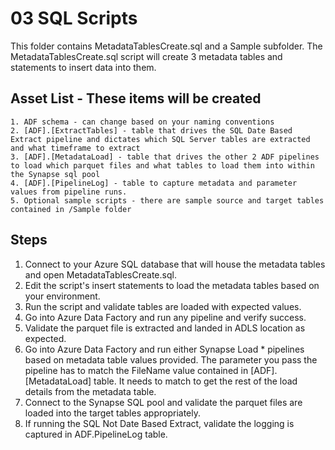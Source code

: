
# 03 SQL Scripts
This folder contains MetadataTablesCreate.sql and a Sample subfolder.  The MetadataTablesCreate.sql script will create 3 metadata tables and statements to insert data into them.  

## Asset List - These items will be created 
	1. ADF schema - can change based on your naming conventions
	2. [ADF].[ExtractTables] - table that drives the SQL Date Based Extract pipeline and dictates which SQL Server tables are extracted and what timeframe to extract
	3. [ADF].[MetadataLoad] - table that drives the other 2 ADF pipelines to load which parquet files and what tables to load them into within the Synapse sql pool 
  	4. [ADF].[PipelineLog] - table to capture metadata and parameter values from pipeline runs. 
	5. Optional sample scripts - there are sample source and target tables contained in /Sample folder

	
## Steps 
  1. Connect to your Azure SQL database that will house the metadata tables and open MetadataTablesCreate.sql.  
  2. Edit the script's insert statements to load the metadata tables based on your environment. 
  3. Run the script and validate tables are loaded with expected values. 
  4. Go into Azure Data Factory and run any pipeline and verify success. 
  5. Validate the parquet file is extracted and landed in ADLS location as expected. 
  6. Go into Azure Data Factory and run either Synapse Load * pipelines based on metadata table values provided.  The parameter you pass the pipeline has to match the  FileName value contained in [ADF].[MetadataLoad] table.  It needs to match to get the rest of the load details from the metadata table.  
  7. Connect to the Synapse SQL pool and validate the parquet files are loaded into the target tables appropriately.  
  8. If running the SQL Not Date Based Extract, validate the logging is captured in ADF.PipelineLog table.  
  

  
